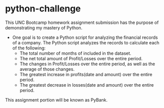 # python-challenge
This UNC Bootcamp homework assignment submission has the purpose of demonstrating my mastery of Python.

* One goal is to create a Python script for analyzing the financial records of a company. The Python script analyzes the records to calculate each of the following:
  * The total number of months of included in the dataset.
  * The net total amount of Profit/Losses over the entire period.
  * The changes in Profit/Losses over the entire period, as well as the average of those changes.
  * The greatest increase in profits(date and amount) over the entire period.
  * The greatest decrease in losses(date and amount) over the entire period.

This assignment portion will be known as PyBank.
